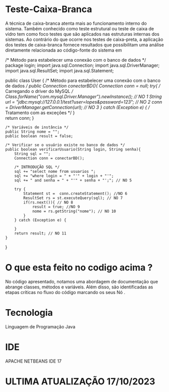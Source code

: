 # Teste-Caixa-Branca

A técnica de caixa-branca atenta mais ao funcionamento interno do sistema. Também conhecido como
teste estrutural ou teste de caixa de vidro tem como foco testes que são aplicados nas estruturas internas
dos sistemas. Ao contrário do que ocorre nos testes de caixa-preta, a aplicação dos testes de caixa-branca
fornece resultados que possibilitam uma análise diretamente relacionada ao código-fonte do sistema em

 /*  Método para estabelecer uma conexão com o banco de dados */
package login;
import java.sql.Connection; 
import java.sql.DriverManager;
import java.sql.ResultSet; 
import java.sql.Statement; 

public class User {
    /*  Método para estabelecer uma conexão com o banco de dados */
    public Connection conectarBD(){ 
        Connection conn = null; 
        try{
            /* <codigo-fonte> Carregando o driver do MySQL */
            Class.forName("com.mysql.Driver.Manager").newInstance(); // NO 1
            String url = "jdbc:mysql://127.0.0.1/test?user=lopes&password=123"; // NO 2
            conn = DriverManager.getConnection(url); // NO 3
        } catch (Exception e) { 
            /* Tratamento com as exceções */
        }  
        return conn;
    } 

    /* Variáveis de instância */
    public String nome = ""; 
    public boolean result = false; 

    /* Verificar se o usuário existe no banco de dados */
    public boolean verificarUsuario(String login, String senha){  
        String sql = ""; 
        Connection conn = conectarBD(); 
        
        /* INTRODUÇÃO SQL */
        sql += "select nome from usuarios "; 
        sql += "where login = " + "'" + login + "'"; 
        sql += " and senha = " + "'" + senha + "';"; // NO 5
        
        try { 
            Statement st =  conn.createStatement(); //NO 6
            ResultSet rs = st.executeQuery(sql); // NO 7 
            if(rs.next()){ // NO 8
                result = true; //NO 9 
                nome = rs.getString("nome"); // NO 10
            } 
        } catch (Exception e) {
           
        }
        return result; // NO 11
    } 
}



# O que esta feito no codigo acima ? 
No código apresentado, notamos uma abordagem de documentação que abrange classes, métodos e variáveis. Além disso, são identificadas as etapas críticas no fluxo do código marcando os seus Nó . 

# Tecnologia 
Linguagem de Programação Java 

# IDE 
APACHE NETBEANS IDE 17

# ULTIMA ATUALIZAÇÃO 17/10/2023
